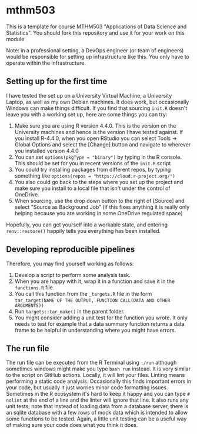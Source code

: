 # mthm503

This is a template for course MTHM503 "Applications of Data Science and Statistics".  You should fork this repository and use it for your work on this module

Note: in a professional setting, a DevOps engineer (or team of engineers) would be responsible for setting up infrastructure like this. You only have to operate within the infrastructure. 

## Setting up for the first time

I have tested the set up on a University Virtual Machine, a University Laptop, as well as my own Debian machines. It does work, but occasionally Windows can make things difficult.   If you find that sourcing `init.R` doesn't leave you with a working set up, here are some things you can try:

1. Make sure you are using R version 4.4.0. This is the version on the University machines and hence is the version I have tested against.  If you install R-4.4.0, when you open RStudio you can select Tools -> Global Options and select the [Change] button and navigate to wherever you installed version 4.4.0
2. You can set `options(pkgType = "binary")` by typing in the R console. This should be set for you in recent versions of the `init.R` script
3. You could try installing packages from different repos, by typing something like `options(repos = "https://cloud.r-project.org/")`
4. You also could go back to the steps where you set up the project and make sure you install to a local file that isn't under the control of OneDrive.
5. When sourcing, use the drop down button to the right of [Source] and select "Source as Background Job" (if this fixes anything it is really only helping because you are working in some OneDrive regulated space)

Hopefully, you can get yourself into a workable state, and entering `renv::restore()` happily tells you everything has been installed.

## Developing reproducible pipelines

Therefore, you may find yourself working as follows:

1. Develop a script to perform some analysis task.
2. When you are happy with it, wrap it in a function and save it in the `functions.R` file.
3. You call this function from the `_targets.R` file in the form 
  `tar_target(NAME OF THE OUTPUT, FUNCTION CALL(DATA AND OTHER ARGUMENTS))`
4. Run `targets::tar_make()` in the parent folder. 
5. You might consider adding a unit test for the function you wrote. It only needs to test for example that a data summary function returns a data frame to be helpful in understanding where you might have errors.

## The run file

The run file can be executed from the R Terminal using `./run` although sometimes windows might make you type `bash run` instead.  It is very similar to the script on GitHub actions. Locally, it will lint your files. Linting means performing a static code analysis. Occasionally this finds important errors in your code, but usually it just worries minor code formatting issues. Sometimes in the R ecosystem it's hard to keep it happy and you can type `# nolint` at the end of a line and the linter will ignore that line.   It also runs any unit tests; note that instead of loading data from a database server, there is an sqlite database with a few rows of mock data which is intended to allow some functions to be tested.  Again, a little unit testing can be a useful way of making sure your code does what you think it does.

